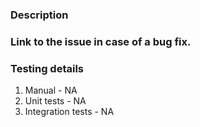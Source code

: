 ### Description

### Link to the issue in case of a bug fix.

### Testing details
1. Manual - NA
2. Unit tests - NA
3. Integration tests - NA
